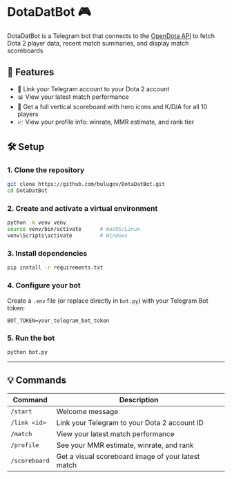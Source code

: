 # DotaDatBot 🎮

DotaDatBot is a Telegram bot that connects to the [OpenDota API](https://docs.opendota.com/) to fetch Dota 2 player data, recent match summaries, and display match scoreboards

## 🚀 Features

- 🔗 Link your Telegram account to your Dota 2 account
- 📊 View your latest match performance
- 🧾 Get a full vertical scoreboard with hero icons and K/D/A for all 10 players
- 📈 View your profile info: winrate, MMR estimate, and rank tier

## 🛠️ Setup

### 1. Clone the repository

```bash
git clone https://github.com/bulugov/DotaDatBot.git
cd DotaDatBot
```

### 2. Create and activate a virtual environment

```bash
python -m venv venv
source venv/bin/activate      # macOS/Linux
venv\Scripts\activate         # Windows
```

### 3. Install dependencies

```bash
pip install -r requirements.txt
```

### 4. Configure your bot

Create a `.env` file (or replace directly in `bot.py`) with your Telegram Bot token:

```env
BOT_TOKEN=your_telegram_bot_token
```

### 5. Run the bot

```bash
python bot.py
```

---

## 💡 Commands

| Command       | Description                                        |
| ------------- | -------------------------------------------------- |
| `/start`      | Welcome message                                    |
| `/link <id>`  | Link your Telegram to your Dota 2 account ID       |
| `/match`      | View your latest match performance                 |
| `/profile`    | See your MMR estimate, winrate, and rank           |
| `/scoreboard` | Get a visual scoreboard image of your latest match |


